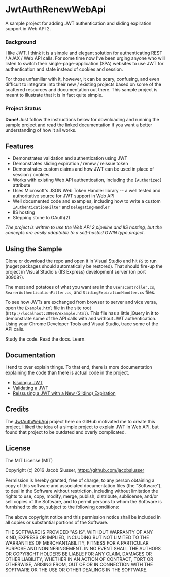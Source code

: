 # JwtAuthRenewWebApi

A sample project for adding JWT authentication and sliding expiration support in Web API 2.

### Background

I like JWT. I think it is a simple and elegant solution for authenticating REST / AJAX / Web API calls.
For some time now I've been urging anyone who will listen to switch their single-page-application (SPA) websites to use JWT for authentication and state instead of cookies and session.

For those unfamiliar with it, however, it can be scary, confusing, and even difficult to integrate into their new / existing projects based on some of the scattered resources and documentation out there.
This sample project is meant to illustrate that it is in fact quite simple.

### Project Status

**Done!** Just follow the instructions below for downloading and running the sample project and read the linked documentation if you want a better understanding of how it all works.

## Features

* Demonstrates validation and authentication using JWT
* Demonstrates sliding expiration / renew / reissue token
* Demonstrates custom claims and how JWT can be used in place of session / cookies
* Works with existing Web API authentication, including the `[Authorized]` attribute
* Uses Microsoft's JSON Web Token Handler library -- a well tested and authoritative source for JWT support in Web API
* Well documented code and examples, including how to write a custom `IAuthenticationFilter` and `DelegatingHandler`
* IIS hosting
* Stepping stone to OAuth(2)

*The project is written to use the Web API 2 pipeline and IIS hosting, but the concepts are easily adaptable to a self-hosted OWIN type project.*

## Using the Sample

Clone or download the repo and open it in Visual Studio and hit `F5` to run (nuget packages should automatically be restored).
That should fire-up the project in Visual Studio's (IIS Express) development server (on port 30908?).

The meat and potatoes of what you want are in the `UsersController.cs`, `BearerAuthenticationFilter.cs`, and `SlidingExpirationHandler.cs` files.

To see how JWTs are exchanged from browser to server and vice versa, open the `Example.html` file in the site root (`http://localhost:30908/example.html`).
This file has a little jQuery in it to demonstrate some of the API calls with and without JWT authentication.
Using your Chrome Developer Tools and Visual Studio, trace some of the API calls.

Study the code.
Read the docs.
Learn.

## Documentation

I tend to over explain things. To that end, there is more documentation explaining the code than there is actual code in the project.

* [Issuing a JWT](docs/Issuing-JWT.md)
* [Validating a JWT](docs/Validating-JWT.md)
* [Reissusing a JWT with a New (Sliding) Expiration](docs/Sliding-Expiration.md)

## Credits

The [JwtAuthWebApi](https://github.com/rnarayana/JwtAuthWebApi) project here on GitHub motivated me to create this project.
I liked the idea of a simple project to explain JWT in Web API, but found that project to be outdated and overly complicated.

## License

The MIT License (MIT)

Copyright (c) 2016 Jacob Slusser, https://github.com/jacobslusser

Permission is hereby granted, free of charge, to any person obtaining a copy
of this software and associated documentation files (the "Software"), to deal
in the Software without restriction, including without limitation the rights
to use, copy, modify, merge, publish, distribute, sublicense, and/or sell
copies of the Software, and to permit persons to whom the Software is
furnished to do so, subject to the following conditions:

The above copyright notice and this permission notice shall be included in all
copies or substantial portions of the Software.

THE SOFTWARE IS PROVIDED "AS IS", WITHOUT WARRANTY OF ANY KIND, EXPRESS OR
IMPLIED, INCLUDING BUT NOT LIMITED TO THE WARRANTIES OF MERCHANTABILITY,
FITNESS FOR A PARTICULAR PURPOSE AND NONINFRINGEMENT. IN NO EVENT SHALL THE
AUTHORS OR COPYRIGHT HOLDERS BE LIABLE FOR ANY CLAIM, DAMAGES OR OTHER
LIABILITY, WHETHER IN AN ACTION OF CONTRACT, TORT OR OTHERWISE, ARISING FROM,
OUT OF OR IN CONNECTION WITH THE SOFTWARE OR THE USE OR OTHER DEALINGS IN THE
SOFTWARE.
